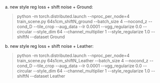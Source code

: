 

a. new style reg loss + shift noise + Ground:

>python -m torch.distributed.launch --nproc_per_node=4  train_scene.py 64s1cm_shiftN_ground --batch_size 4 --nocond_z --cond_D --tile_crop --aug_data --lr 0.0001 --vgg_regularize 0.0 --circular --style_dim 64 --channel_multiplier 1 --style_regularize 1.0 --shiftN --dataset Ground

b. new style reg loss + shift noise + Leather:

>python -m torch.distributed.launch --nproc_per_node=4  train_scene.py 64s1cm_shiftN_Leather --batch_size 4 --nocond_z --cond_D --tile_crop --aug_data --lr 0.0001 --vgg_regularize 0.0 --circular --style_dim 64 --channel_multiplier 1 --style_regularize 1.0 --shiftN --dataset Leather

